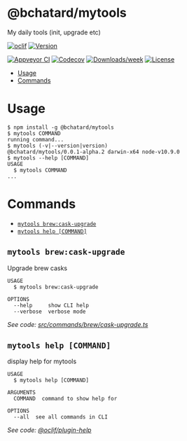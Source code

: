 @bchatard/mytools
=================

My daily tools (init, upgrade etc)

[![oclif](https://img.shields.io/badge/cli-oclif-brightgreen.svg)](https://oclif.io)
[![Version](https://img.shields.io/npm/v/@bchatard/mytools.svg)](https://npmjs.org/package/@bchatard/mytools)

[![Appveyor CI](https://ci.appveyor.com/api/projects/status/github/bchatard/mytools?branch=master&svg=true)](https://ci.appveyor.com/project/bchatard/mytools/branch/master)
[![Codecov](https://codecov.io/gh/bchatard/mytools/branch/master/graph/badge.svg)](https://codecov.io/gh/bchatard/mytools)
[![Downloads/week](https://img.shields.io/npm/dw/@bchatard/mytools.svg)](https://npmjs.org/package/@bchatard/mytools)
[![License](https://img.shields.io/npm/l/@bchatard/mytools.svg)](https://github.com/bchatard/mytools/blob/master/package.json)

<!-- toc -->
* [Usage](#usage)
* [Commands](#commands)
<!-- tocstop -->
# Usage
<!-- usage -->
```sh-session
$ npm install -g @bchatard/mytools
$ mytools COMMAND
running command...
$ mytools (-v|--version|version)
@bchatard/mytools/0.0.1-alpha.2 darwin-x64 node-v10.9.0
$ mytools --help [COMMAND]
USAGE
  $ mytools COMMAND
...
```
<!-- usagestop -->
# Commands
<!-- commands -->
* [`mytools brew:cask-upgrade`](#mytools-brewcask-upgrade)
* [`mytools help [COMMAND]`](#mytools-help-command)

## `mytools brew:cask-upgrade`

Upgrade brew casks

```
USAGE
  $ mytools brew:cask-upgrade

OPTIONS
  --help     show CLI help
  --verbose  verbose mode
```

_See code: [src/commands/brew/cask-upgrade.ts](https://github.com/bchatard/mytools/blob/v0.0.1-alpha.2/src/commands/brew/cask-upgrade.ts)_

## `mytools help [COMMAND]`

display help for mytools

```
USAGE
  $ mytools help [COMMAND]

ARGUMENTS
  COMMAND  command to show help for

OPTIONS
  --all  see all commands in CLI
```

_See code: [@oclif/plugin-help](https://github.com/oclif/plugin-help/blob/v2.1.0/src/commands/help.ts)_
<!-- commandsstop -->
